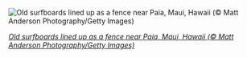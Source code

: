 
![Old surfboards lined up as a fence near Paia, Maui, Hawaii (© Matt Anderson Photography/Getty Images)](https://cn.bing.com//th?id=OHR.HippieTown_EN-US1026712176_1920x1080.jpg&rf=LaDigue_1920x1080.jpg&pid=hp)

*[Old surfboards lined up as a fence near Paia, Maui, Hawaii (© Matt Anderson Photography/Getty Images)](https://www.bing.com/search?q=Maui+surfboard+fence&form=hpcapt&filters=HpDate%3a%2220210824_0700%22)*
